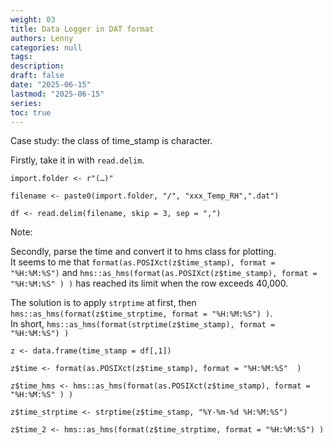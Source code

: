```yaml
---
weight: 03
title: Data Logger in DAT format
authors: Lenny
categories: null
tags: 
description: 
draft: false
date: "2025-06-15"
lastmod: "2025-06-15"
series:
toc: true
---
```



<!--more-->

Case study: the class of time_stamp is character.

Firstly, take it in with `read.delim`. 

```
import.folder <- r"(…)"

filename <- paste0(import.folder, "/", "xxx_Temp_RH",".dat")

df <- read.delim(filename, skip = 3, sep = ",")
```
Note: 
 
 
 
 
Secondly, parse the time and convert it to hms class for plotting.  
It seems to me that `format(as.POSIXct(z$time_stamp), format = "%H:%M:%S")` and `hms::as_hms(format(as.POSIXct(z$time_stamp), format = "%H:%M:%S" ) )` has reached its limit when the row exceeds 40,000.
 
The solution is to apply `strptime` at first, then `hms::as_hms(format(z$time_strptime, format = "%H:%M:%S") )`.  
In short, `hms::as_hms(format(strptime(z$time_stamp), format = "%H:%M:%S") )`  
 
```
z <- data.frame(time_stamp = df[,1])
 
z$time <- format(as.POSIXct(z$time_stamp), format = "%H:%M:%S"  )
 
z$time_hms <- hms::as_hms(format(as.POSIXct(z$time_stamp), format = "%H:%M:%S" ) )
 
z$time_strptime <- strptime(z$time_stamp, "%Y-%m-%d %H:%M:%S")
 
z$time_2 <- hms::as_hms(format(z$time_strptime, format = "%H:%M:%S") )
```

